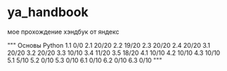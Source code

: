 # ya_handbook
мое прохождение хэндбук от яндекс

"""
Основы Python
1.1 0/0
2.1 20/20
2.2 19/20
2.3 20/20
2.4 20/20
3.1 20/20
3.2 20/20
3.3 10/10
3.4 11/20
3.5 18/20
4.1 10/10
4.2 10/10
4.3 10/10
5.1 5/10
5.2 0/10
5.3 0/10
6.1 0/10
6.2 0/10
6.3 0/10
"""
